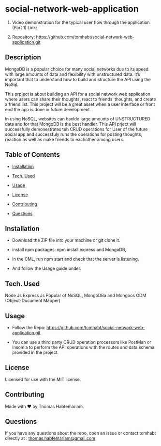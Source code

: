 # social-network-web-application

1. Video demonstration for the typical user flow through the application (Part 1) Link: 

2. Repository: https://github.com/tomhabt/social-network-web-application.git

## Description

MongoDB is a popular choice for many social networks due to its speed with large amounts of data and flexibility with unstructured data.  it’s important that to understand how to build and structure the API using the NoSql.

This prpject is about building an API for a social network web application where users can share their thoughts, react to friends’ thoughts, and create a friend list. This project will be a great asset when a user interface or front end the app is done in future development.

In using NoSQL, websites can hanlde large amounts of UNSTRUCTURED data and for that MongoDB is the best handler. This API prject will successfully demonestrates teh CRUD operations for User of the future social app and successfuly runs the operations for posting thoughts, reaction as well as make friends to eachother among users.

## Table of Contents

* [Installation](#installation)

* [Tech. Used](#Tech.Used)

* [Usage](#usage)

* [License](#license)

* [Contributing](#contributing)

* [Questions](#questions)

## Installation

* Download the ZIP file into your machine or git clone it.

* install npm packages:
             npm install express and MongoDB, 
* In the CML, run npm start and check that the server is listening.
* And follow the Usage guide under.


## Tech. Used

Node Js
Express Js
Popular of NoSQL, MongoDBa and  Mongoos ODM (Object-Document Mapper)

## Usage

* Follow the Repo: https://github.com/tomhabt/social-network-web-application.git

* You can use a third party CRUD operation processors like PostMan or Insomia to perform the API operations with the routes and data schema provided in the project.

## License
    
Licensed for use with the MIT license.

## Contributing

Made with ❤️ by Thomas Habtemariam.


## Questions

If you have any questions about the repo, open an issue or contact tomhabt directly at : thomas.habtemariam@gmail.com